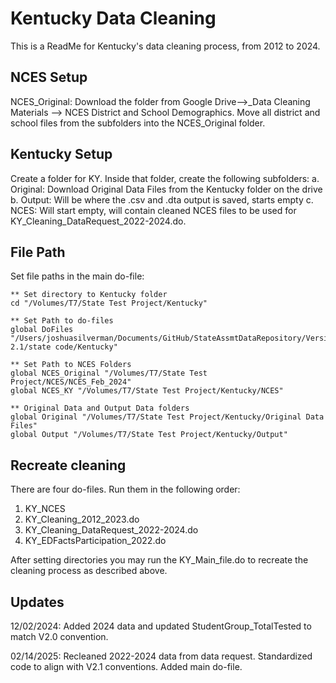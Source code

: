 
# Kentucky Data Cleaning

This is a ReadMe for Kentucky's data cleaning process, from 2012 to 2024.

## NCES Setup
NCES_Original: Download the folder from Google Drive-->_Data Cleaning Materials --> NCES District and School Demographics.
Move all district and school files from the subfolders into the NCES_Original folder. 

## Kentucky Setup
Create a folder for KY. Inside that folder, create the following subfolders:
  a. Original: Download Original Data Files from the Kentucky folder on the drive
  b. Output: Will be where the .csv and .dta output is saved, starts empty
  c. NCES: Will start empty, will contain cleaned NCES files to be used for KY_Cleaning_DataRequest_2022-2024.do.

## File Path
Set file paths in the main do-file:
```
** Set directory to Kentucky folder
cd "/Volumes/T7/State Test Project/Kentucky"

** Set Path to do-files
global DoFiles "/Users/joshuasilverman/Documents/GitHub/StateAssmtDataRepository/Version 2.1/state code/Kentucky"

** Set Path to NCES Folders
global NCES_Original "/Volumes/T7/State Test Project/NCES/NCES_Feb_2024"
global NCES_KY "/Volumes/T7/State Test Project/Kentucky/NCES"

** Original Data and Output Data folders
global Original "/Volumes/T7/State Test Project/Kentucky/Original Data Files"
global Output "/Volumes/T7/State Test Project/Kentucky/Output"
```


## Recreate cleaning
There are four do-files. Run them in the following order:

1. KY_NCES
2. KY_Cleaning_2012_2023.do
3. KY_Cleaning_DataRequest_2022-2024.do
4. KY_EDFactsParticipation_2022.do

After setting directories you may run the KY_Main_file.do to recreate the cleaning process as described above.

## Updates

12/02/2024: Added 2024 data and updated StudentGroup_TotalTested to match V2.0 convention.

02/14/2025: Recleaned 2022-2024 data from data request. Standardized code to align with V2.1 conventions. Added main do-file.
